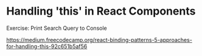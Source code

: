 # Handling 'this' in React Components

Exercise: Print Search Query to Console

https://medium.freecodecamp.org/react-binding-patterns-5-approaches-for-handling-this-92c651b5af56

